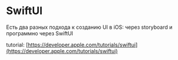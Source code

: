 # SwiftUI

Есть два разных подхода к созданию UI в iOS: через storyboard и программно через SwiftUI

tutorial: [https://developer.apple.com/tutorials/swiftui](https://developer.apple.com/tutorials/swiftui)

